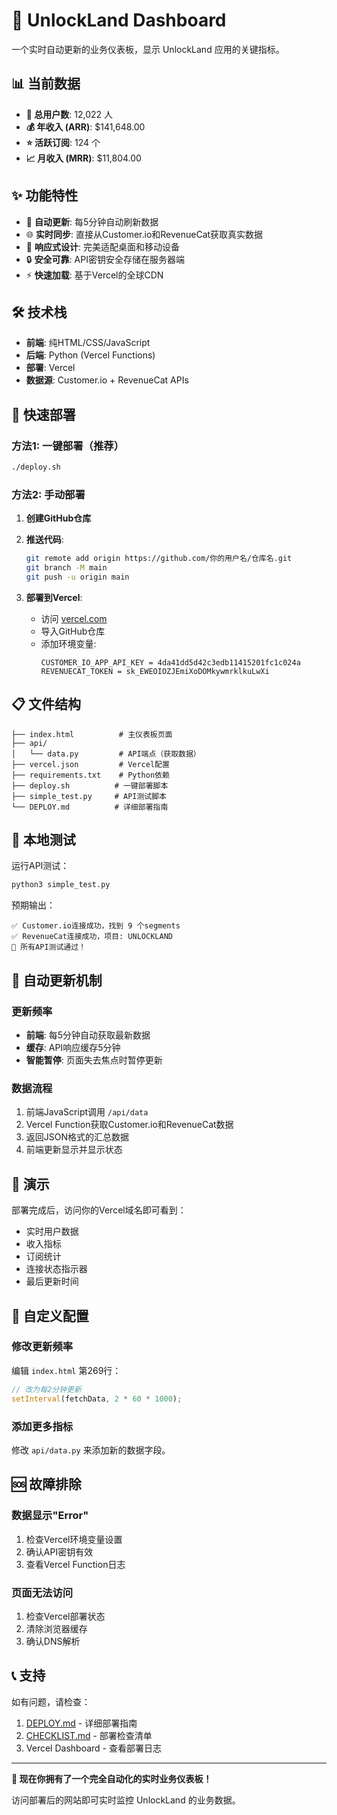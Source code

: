 # 🚀 UnlockLand Dashboard

一个实时自动更新的业务仪表板，显示 UnlockLand 应用的关键指标。

## 📊 当前数据

- **👥 总用户数**: 12,022 人
- **💰 年收入 (ARR)**: $141,648.00
- **⭐ 活跃订阅**: 124 个
- **📈 月收入 (MRR)**: $11,804.00

## ✨ 功能特性

- 🔄 **自动更新**: 每5分钟自动刷新数据
- 🌐 **实时同步**: 直接从Customer.io和RevenueCat获取真实数据
- 📱 **响应式设计**: 完美适配桌面和移动设备
- 🔒 **安全可靠**: API密钥安全存储在服务器端
- ⚡ **快速加载**: 基于Vercel的全球CDN

## 🛠️ 技术栈

- **前端**: 纯HTML/CSS/JavaScript
- **后端**: Python (Vercel Functions)
- **部署**: Vercel
- **数据源**: Customer.io + RevenueCat APIs

## 🚀 快速部署

### 方法1: 一键部署（推荐）

```bash
./deploy.sh
```

### 方法2: 手动部署

1. **创建GitHub仓库**
2. **推送代码**:
   ```bash
   git remote add origin https://github.com/你的用户名/仓库名.git
   git branch -M main
   git push -u origin main
   ```

3. **部署到Vercel**:
   - 访问 [vercel.com](https://vercel.com)
   - 导入GitHub仓库
   - 添加环境变量:
     ```
     CUSTOMER_IO_APP_API_KEY = 4da41dd5d42c3edb11415201fc1c024a
     REVENUECAT_TOKEN = sk_EWEOIOZJEmiXoDOMkywmrklkuLwXi
     ```

## 📋 文件结构

```
├── index.html          # 主仪表板页面
├── api/
│   └── data.py         # API端点（获取数据）
├── vercel.json         # Vercel配置
├── requirements.txt    # Python依赖
├── deploy.sh          # 一键部署脚本
├── simple_test.py     # API测试脚本
└── DEPLOY.md          # 详细部署指南
```

## 🧪 本地测试

运行API测试：
```bash
python3 simple_test.py
```

预期输出：
```
✅ Customer.io连接成功，找到 9 个segments
✅ RevenueCat连接成功，项目: UNLOCKLAND
🎉 所有API测试通过！
```

## 🔄 自动更新机制

### 更新频率
- **前端**: 每5分钟自动获取最新数据
- **缓存**: API响应缓存5分钟
- **智能暂停**: 页面失去焦点时暂停更新

### 数据流程
1. 前端JavaScript调用 `/api/data`
2. Vercel Function获取Customer.io和RevenueCat数据
3. 返回JSON格式的汇总数据
4. 前端更新显示并显示状态

## 📱 演示

部署完成后，访问你的Vercel域名即可看到：

- 实时用户数据
- 收入指标
- 订阅统计
- 连接状态指示器
- 最后更新时间

## 🔧 自定义配置

### 修改更新频率

编辑 `index.html` 第269行：
```javascript
// 改为每2分钟更新
setInterval(fetchData, 2 * 60 * 1000);
```

### 添加更多指标

修改 `api/data.py` 来添加新的数据字段。

## 🆘 故障排除

### 数据显示"Error"
1. 检查Vercel环境变量设置
2. 确认API密钥有效
3. 查看Vercel Function日志

### 页面无法访问
1. 检查Vercel部署状态
2. 清除浏览器缓存
3. 确认DNS解析

## 📞 支持

如有问题，请检查：
1. [DEPLOY.md](DEPLOY.md) - 详细部署指南
2. [CHECKLIST.md](CHECKLIST.md) - 部署检查清单
3. Vercel Dashboard - 查看部署日志

---

**🎉 现在你拥有了一个完全自动化的实时业务仪表板！**

访问部署后的网站即可实时监控 UnlockLand 的业务数据。 